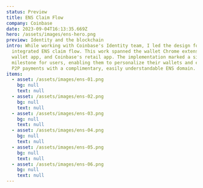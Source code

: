 ```yaml
---
status: Preview
title: ENS Claim Flow
company: Coinbase
date: 2023-09-04T16:13:35.669Z
hero: /assets/images/ens-hero.png
preview: Identity and the blockchain
intro: While working with Coinbase's Identity team, I led the design for an
  integrated ENS claim flow. This work spanned the wallet Chrome extension, iOS
  wallet app, and Coinbase's retail app. The implementation marked a significant
  milestone for users, enabling them to personalize their wallets and enhance
  P2P payments with a complimentary, easily understandable ENS domain.
items:
  - asset: /assets/images/ens-01.png
    bg: null
    text: null
  - asset: /assets/images/ens-02.png
    bg: null
    text: null
  - asset: /assets/images/ens-03.png
    bg: null
    text: null
  - asset: /assets/images/ens-04.png
    bg: null
    text: null
  - asset: /assets/images/ens-05.png
    bg: null
    text: null
  - asset: /assets/images/ens-06.png
    bg: null
    text: null
---
```

